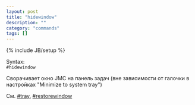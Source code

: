 ```yaml
---
layout: post
title: "hidewindow"
description: ""
category: "commands"
tags: []
---
```

{% include JB/setup %}

Syntax:  
`#hidewindow`

Сворачивает окно JMC на панель задач (вне зависимости от галочки в настройках "Minimize to system tray")

См. [#tray](#tray), [#restorewindow](#restorewindow)